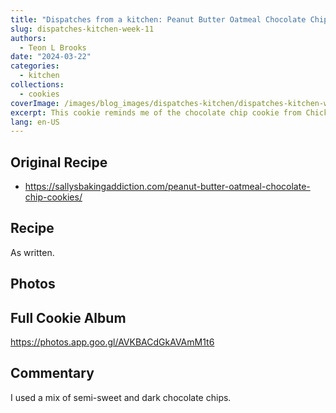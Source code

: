 ```yaml
---
title: "Dispatches from a kitchen: Peanut Butter Oatmeal Chocolate Chip Cookie"
slug: dispatches-kitchen-week-11
authors:
  - Teon L Brooks
date: "2024-03-22"
categories:
  - kitchen
collections:
  - cookies
coverImage: /images/blog_images/dispatches-kitchen/dispatches-kitchen-week-11.jpg
excerpt: This cookie reminds me of the chocolate chip cookie from Chick-Fil-A
lang: en-US
---
```

<script> import Callout from '$lib/components/Callout.svelte'; </script>

## Original Recipe

- https://sallysbakingaddiction.com/peanut-butter-oatmeal-chocolate-chip-cookies/

## Recipe

As written.

## Photos

<Callout>
<h2>Full Cookie Album</h2>

<https://photos.app.goo.gl/AVKBACdGkAVAmM1t6>
</Callout>

## Commentary

I used a mix of semi-sweet and dark chocolate chips.
